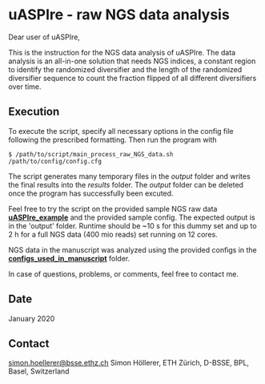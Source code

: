 # uASPIre - raw NGS data analysis

Dear user of uASPIre,

This is the instruction for the NGS data analysis of uASPIre. The data analysis is an all-in-one solution that needs NGS indices, a constant region to identify the randomized diversifier and the length of the randomized diversifier sequence to count the fraction flipped of all different diversifiers over time.

## Execution
To execute the script, specify all necessary options in the config file following the prescribed formatting. Then run the program with

	$ /path/to/script/main_process_raw_NGS_data.sh /path/to/config/config.cfg

The script generates many temporary files in the _output_ folder and writes the final results into the _results_ folder. The _output_ folder can be deleted once the program has successfully been excuted.

Feel free to try the script on the provided sample NGS raw data [**uASPIre_example**](uASPIre_example) and the provided sample config. The expected output is in the 'output' folder. Runtime should be ~10 s for this dummy set and up to 2 h for a full NGS data (400 mio reads) set running on 12 cores.

NGS data in the manuscript was analyzed using the provided configs in the [**configs_used_in_manuscript**](configs_used_in_manuscript) folder.

In case of questions, problems, or comments, feel free to contact me.

## Date
January 2020

## Contact
simon.hoellerer@bsse.ethz.ch
Simon Höllerer, ETH Zürich, D-BSSE, BPL, Basel, Switzerland 
